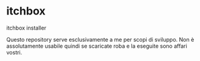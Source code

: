 # itchbox
itchbox installer

Questo repository serve esclusivamente a me per scopi di sviluppo. Non è assolutamente usabile quindi se scaricate roba e la eseguite sono affari vostri.
